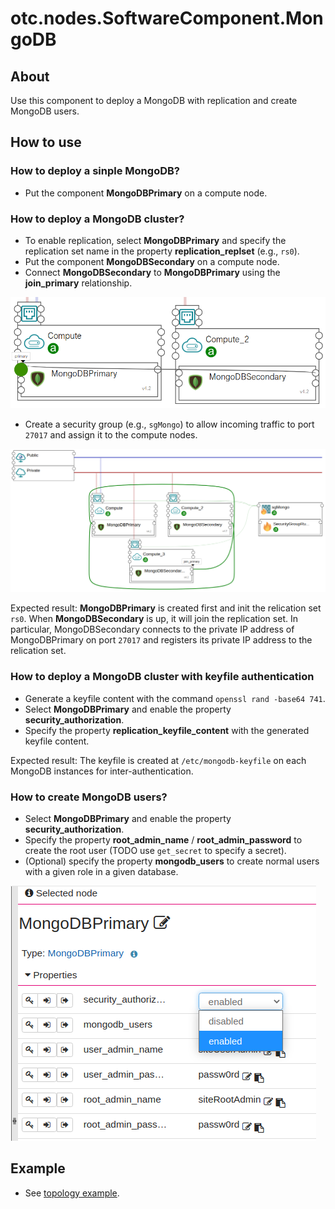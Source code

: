 # otc.nodes.SoftwareComponent.MongoDB

## About

Use this component to deploy a MongoDB with replication and create MongoDB users.

## How to use

### How to deploy a sinple MongoDB?

* Put the component **MongoDBPrimary** on a compute node.

### How to deploy a MongoDB cluster?

* To enable replication, select **MongoDBPrimary** and specify the replication set name in the property **replication_replset** (e.g., `rs0`).
* Put the component **MongoDBSecondary** on a compute node.
* Connect **MongoDBSecondary** to **MongoDBPrimary** using the **join_primary** relationship.

![Fig. MongoDB Cluster](../topology/mongodb-cluster/join_primary.png 'MongoDB Cluster')

* Create a security group (e.g., `sgMongo`) to allow incoming traffic to port `27017` and assign it to the compute nodes.

![Fig. MongoDB Cluster](../topology/mongodb-cluster/image.png 'MongoDB Cluster')

Expected result: **MongoDBPrimary** is created first and init the relication set `rs0`. When **MongoDBSecondary** is up, it will join the replication set. In particular, MongoDBSecondary connects to the private IP address of MongoDBPrimary on port `27017` and registers its private IP address to the relication set.

### How to deploy a MongoDB cluster with keyfile authentication

* Generate a keyfile content with the command `openssl rand -base64 741`.
* Select **MongoDBPrimary** and enable the property **security_authorization**.
* Specify the property **replication_keyfile_content** with the generated keyfile content.

Expected result: The keyfile is created at `/etc/mongodb-keyfile` on each MongoDB instances for inter-authentication.

### How to create MongoDB users?

* Select **MongoDBPrimary** and enable the property **security_authorization**.
* Specify the property **root_admin_name** / **root_admin_password** to create the root user (TODO use `get_secret` to specify a secret).
* (Optional) specify the property **mongodb_users** to create normal users with a given role in a given database.

![Fig. MongoDB Cluster](../topology/mongodb-cluster/property.png 'MongoDB Cluster')

## Example

* See [topology example](../topology/mongodb-cluster/toplogy.yml "Topology example").